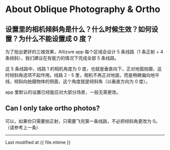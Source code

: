 # About Oblique Photography & Ortho

## 设置里的相机倾斜角是什么？什么时候生效？如何设置？为什么不能设置成 0 度？

为了拍出更好的三维效果，Altizure app 每个区域会设计 5 条线路（1 条正射 + 4 条倾斜），我们建议在有能力的情况下完成全部 5 条线路。

这 5 条线路中，线路 1 的相机角度为 0 度，也就是垂直向下，正对地面拍摄，这时倾斜角选项不起作用。线路 2 - 5 里，相机不再正对地面，而是稍微偏向地平线，倾斜向拍摄物体的侧面，这个角度就是倾斜角（以垂直方向为 0 度）。

app 里默认的设置已经能应对大部分场景，一般无需更改。

## Can I only take ortho photos?

可以，如果你只需要拍正射，只需要飞完第一条线路，不必把倾斜角更改为 0。（请参考上一条）

---

Last modified at {{ file.mtime }}
